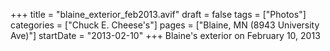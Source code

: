 +++
title = "blaine_exterior_feb2013.avif"
draft = false
tags = ["Photos"]
categories = ["Chuck E. Cheese's"]
pages = ["Blaine, MN (8943 University Ave)"]
startDate = "2013-02-10"
+++
Blaine's exterior on February 10, 2013
